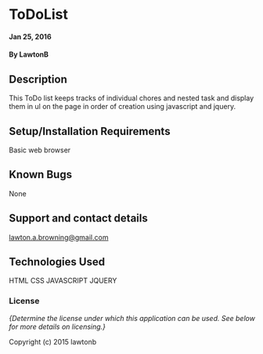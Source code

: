 # ToDoList

#### Jan 25, 2016 

#### By LawtonB

## Description

This ToDo list keeps tracks of individual chores and nested task and display them in ul on the page in order of creation using javascript and jquery.

## Setup/Installation Requirements

Basic web browser

## Known Bugs

None

## Support and contact details

lawton.a.browning@gmail.com

## Technologies Used

HTML CSS JAVASCRIPT JQUERY

### License

*{Determine the license under which this application can be used.  See below for more details on licensing.}*

Copyright (c) 2015 lawtonb
